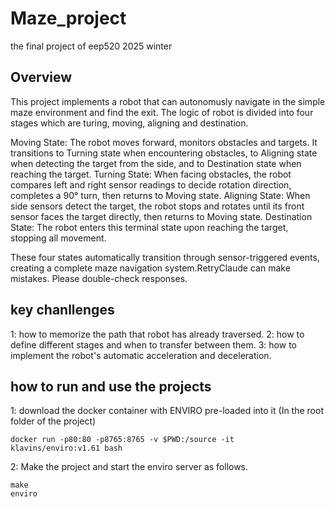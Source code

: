 # Maze_project

the final project of eep520 2025 winter

## Overview

This project implements a robot that can autonomusly navigate in the simple maze environment and find the exit. The logic of robot is divided into four stages which are turing, moving, aligning and destination.

Moving State: The robot moves forward, monitors obstacles and targets. It transitions to Turning state when encountering obstacles, to Aligning state when detecting the target from the side, and to Destination state when reaching the target.
Turning State: When facing obstacles, the robot compares left and right sensor readings to decide rotation direction, completes a 90° turn, then returns to Moving state.
Aligning State: When side sensors detect the target, the robot stops and rotates until its front sensor faces the target directly, then returns to Moving state.
Destination State: The robot enters this terminal state upon reaching the target, stopping all movement.

These four states automatically transition through sensor-triggered events, creating a complete maze navigation system.RetryClaude can make mistakes. Please double-check responses.

## key chanllenges

1: how to memorize the path that robot has already traversed.
2: how to define different stages and when to transfer between them.
3: how to implement the robot's automatic acceleration and deceleration.

## how to run and use the projects

1: download the docker container with ENVIRO pre-loaded into it (In the root folder of the project)

```
docker run -p80:80 -p8765:8765 -v $PWD:/source -it klavins/enviro:v1.61 bash
```

2: Make the project and start the enviro server as follows.

```
make
enviro
```
